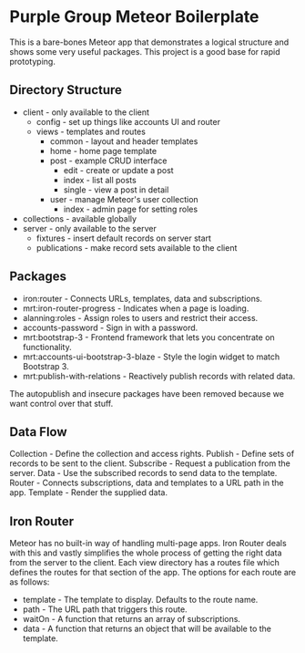 # Purple Group Meteor Boilerplate

This is a bare-bones Meteor app that demonstrates a logical structure and shows some very useful packages. This project is a good base for rapid prototyping.


## Directory Structure

* client - only available to the client
	* config - set up things like accounts UI and router
	* views - templates and routes
		* common - layout and header templates
		* home - home page template
		* post - example CRUD interface
			* edit - create or update a post
			* index - list all posts
			* single - view a post in detail
		* user - manage Meteor's user collection
			* index - admin page for setting roles
* collections - available globally
* server - only available to the server
	* fixtures - insert default records on server start
	* publications - make record sets available to the client


## Packages

* iron:router - Connects URLs, templates, data and subscriptions.
* mrt:iron-router-progress - Indicates when a page is loading.
* alanning:roles - Assign roles to users and restrict their access.
* accounts-password - Sign in with a password.
* mrt:bootstrap-3 - Frontend framework that lets you concentrate on functionality.
* mrt:accounts-ui-bootstrap-3-blaze - Style the login widget to match Bootstrap 3.
* mrt:publish-with-relations - Reactively publish records with related data.

The autopublish and insecure packages have been removed because we want control over that stuff.


## Data Flow

Collection - Define the collection and access rights.
Publish - Define sets of records to be sent to the client.
Subscribe - Request a publication from the server.
Data - Use the subscribed records to send data to the template.
Router - Connects subscriptions, data and templates to a URL path in the app.
Template - Render the supplied data.


## Iron Router

Meteor has no built-in way of handling multi-page apps. Iron Router deals with this and vastly simplifies the whole process of getting the right data from the server to the client.
Each view directory has a routes file which defines the routes for that section of the app. The options for each route are as follows:

* template - The template to display. Defaults to the route name.
* path - The URL path that triggers this route.
* waitOn - A function that returns an array of subscriptions.
* data - A function that returns an object that will be available to the template.